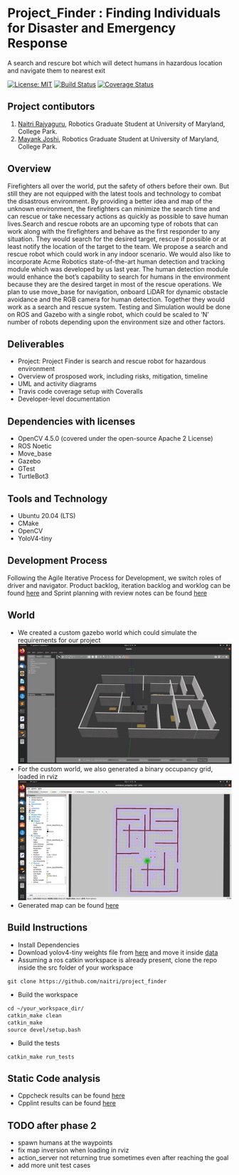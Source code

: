 # Project_Finder : Finding Individuals for Disaster and Emergency Response 
A search and rescure bot which will detect humans in hazardous location and navigate them to nearest exit

[![License: MIT](https://img.shields.io/badge/License-MIT-blue.svg)](https://opensource.org/licenses/MIT)
[![Build Status](https://app.travis-ci.com/naitri/Project_Finder.svg?branch=main)]( https://app.travis-ci.com/github/naitri/Project_Finder)
[![Coverage Status](https://coveralls.io/repos/github/naitri/Project_Finder/badge.svg?branch=main)](https://coveralls.io/github/naitri/Project_Finder?branch=main)

## Project contibutors

1) [Naitri Rajyaguru](https://github.com/naitri), Robotics Graduate Student at University of Maryland, College Park. 
2) [Mayank Joshi](https://github.com/mjoshi07), Robotics Graduate Student at University of Maryland, College Park. 

## Overview
Firefighters  all  over  the  world,  put  the  safety  of others  before  their  own.  But  still  they  are  not  equipped  with the latest tools and technology to combat the disastrous environment. By providing a better idea and map of the unknown environment, the firefighters can minimize the search time and can rescue or take necessary actions as quickly as possible to save human lives.Search and rescue  robots are  an upcoming type  of robots that can  work  along  with  the  firefighters  and  behave  as  the  first responder  to  any  situation.  They  would  search for  the  desired target,  rescue  if  possible  or  at  least  notify  the  location  of  the target to the team. We  propose  a  search  and  rescue  robot  which  could  work  in any indoor scenario. We  would also like to incorporate Acme Robotics state-of-the-art human detection and tracking module which  was  developed  by  us  last  year.  The  human  detection module  would  enhance  the  bot’s  capability  to  search  for humans in the environment because they are the desired target in  most  of  the  rescue  operations.  We  plan  to use  move_base for navigation, onboard LiDAR for dynamic obstacle avoidance and the RGB camera for human detection. Together  they  would  work  as  a  search  and  rescue  system. Testing  and  Simulation  would  be  done  on  ROS and  Gazebo with a single robot, which could be scaled to ‘N’ number of robots depending upon the environment size and other factors.

## Deliverables
* Project: Project Finder is search and rescue robot for hazardous environment
* Overview of prosposed work, including risks, mitigation, timeline
* UML and activity diagrams
* Travis code coverage setup with Coveralls
* Developer-level documentation

## Dependencies with licenses
* OpenCV 4.5.0 (covered under the open-source Apache 2 License)
* ROS Noetic 
* Move_base 
* Gazebo 
* GTest
* TurtleBot3

## Tools and Technology
* Ubuntu 20.04 (LTS)
* CMake
* OpenCV
* YoloV4-tiny

## Development Process
Following the Agile Iterative Process for Development, we switch roles of driver and navigator. Product backlog, iteration backlog and worklog can be found [here](https://docs.google.com/spreadsheets/d/1rBFfK4g2CC1IsPqGAZWokGkGCv19n7TvAoxRm0TySUQ/edit?usp=sharing) and Sprint planning with review notes can be found [here](https://docs.google.com/document/d/1XgyItVMLgMgZYTeKPQwQybjKTmsq5tjbA4Ds0ETw-6w/edit?usp=sharing)

## World
* We created a custom gazebo world which could simulate the requirements for our project
![image](https://github.com/mjoshi07/project_finder/blob/dev_phase2/data/gazebo_world.png)
* For the custom world, we also generated a binary occupancy grid, loaded in rviz
![image](https://github.com/mjoshi07/project_finder/blob/dev_phase2/data/rviz_map.png)
* Generated map can be found [here](https://github.com/mjoshi07/project_finder/blob/dev_phase2/maps/)

## Build Instructions
* Install Dependencies
* Download yolov4-tiny weights file from [here](https://www.google.com/url?sa=t&rct=j&q=&esrc=s&source=web&cd=&ved=2ahUKEwjOnOr4gtD0AhUcpXIEHXXeBJIQFnoECAIQAQ&url=https%3A%2F%2Fgithub.com%2FAlexeyAB%2Fdarknet%2Freleases%2Fdownload%2Fdarknet_yolo_v4_pre%2Fyolov4-tiny.weights&usg=AOvVaw0mQ6LZDwchkF37sFuwpNSi) and move it inside [data](https://github.com/mjoshi07/project_finder/tree/dev_phase2/data)
* Assuming a ros catkin workspace is already present, clone the repo inside the src folder of your workspace
```
git clone https://github.com/naitri/project_finder
```
* Build the workspace
```
cd ~/your_workspace_dir/
catkin_make clean
catkin_make
source devel/setup.bash
```
* Build the tests
```
catkin_make run_tests
```



## Static Code analysis
* Cppcheck results can be found [here](https://github.com/mjoshi07/project_finder/blob/dev_phase2/results/cppcheck.txt)
* Cpplint results can be found [here](https://github.com/mjoshi07/project_finder/blob/dev_phase2/results/cpplint.txt)

## TODO after phase 2
* spawn humans at the waypoints
* fix map inversion when loading in rviz
* action_server not returning true sometimes even after reaching the goal
* add more unit test cases
